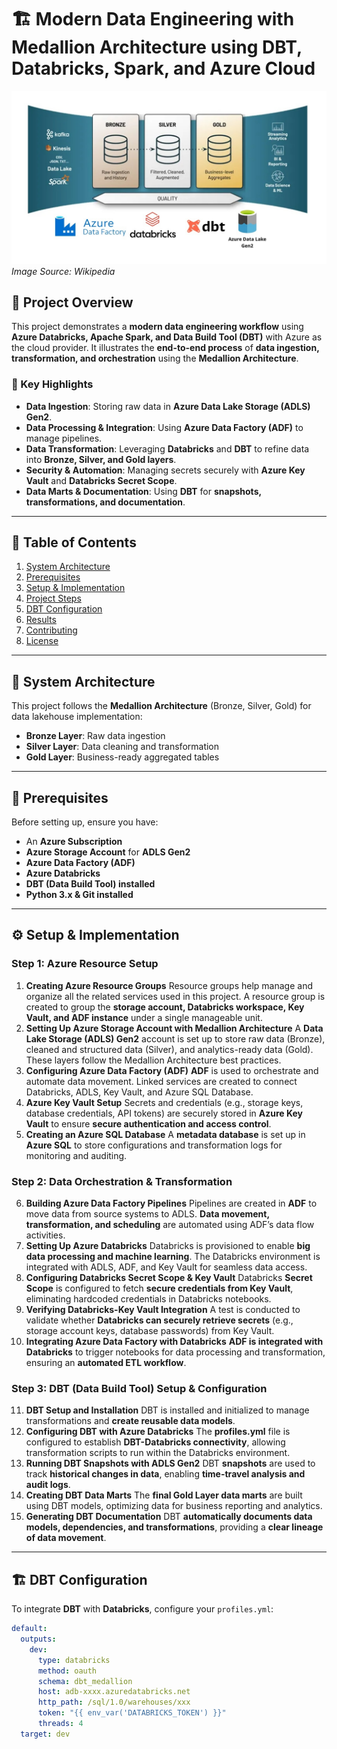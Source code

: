 # 🏗️ Modern Data Engineering with Medallion Architecture using DBT, Databricks, Spark, and Azure Cloud

![Medallion Architecture](https://github.com/sovit-nayak/medallion_project/blob/main/System_Architecture.jpeg)
*Image Source: Wikipedia*

## 📌 Project Overview

This project demonstrates a **modern data engineering workflow** using **Azure Databricks, Apache Spark, and Data Build Tool (DBT)** with Azure as the cloud provider. It illustrates the **end-to-end process** of **data ingestion, transformation, and orchestration** using the **Medallion Architecture**.

### **🔹 Key Highlights**

- **Data Ingestion**: Storing raw data in **Azure Data Lake Storage (ADLS) Gen2**.
- **Data Processing & Integration**: Using **Azure Data Factory (ADF)** to manage pipelines.
- **Data Transformation**: Leveraging **Databricks** and **DBT** to refine data into **Bronze, Silver, and Gold layers**.
- **Security & Automation**: Managing secrets securely with **Azure Key Vault** and **Databricks Secret Scope**.
- **Data Marts & Documentation**: Using **DBT** for **snapshots, transformations, and documentation**.

---

## 📂 Table of Contents

1. [System Architecture](#-system-architecture)
2. [Prerequisites](#-prerequisites)
3. [Setup & Implementation](#-setup--implementation)
4. [Project Steps](#-project-steps)
5. [DBT Configuration](#-dbt-configuration)
6. [Results](#-results)
7. [Contributing](#-contributing)
8. [License](#-license)

---

## 🔧 System Architecture

This project follows the **Medallion Architecture** (Bronze, Silver, Gold) for data lakehouse implementation:

- **Bronze Layer**: Raw data ingestion
- **Silver Layer**: Data cleaning and transformation
- **Gold Layer**: Business-ready aggregated tables

---

## 🚀 Prerequisites

Before setting up, ensure you have:

- An **Azure Subscription**
- **Azure Storage Account** for **ADLS Gen2**
- **Azure Data Factory (ADF)**
- **Azure Databricks**
- **DBT (Data Build Tool) installed**
- **Python 3.x & Git installed**

---

## ⚙️ Setup & Implementation

### **Step 1: Azure Resource Setup**

1. **Creating Azure Resource Groups**
   Resource groups help manage and organize all the related services used in this project. A resource group is created to group the **storage account, Databricks workspace, Key Vault, and ADF instance** under a single manageable unit.
2. **Setting Up Azure Storage Account with Medallion Architecture**
   A **Data Lake Storage (ADLS) Gen2** account is set up to store raw data (Bronze), cleaned and structured data (Silver), and analytics-ready data (Gold). These layers follow the Medallion Architecture best practices.
3. **Configuring Azure Data Factory (ADF)**
   **ADF** is used to orchestrate and automate data movement. Linked services are created to connect Databricks, ADLS, Key Vault, and Azure SQL Database.
4. **Azure Key Vault Setup**
   Secrets and credentials (e.g., storage keys, database credentials, API tokens) are securely stored in **Azure Key Vault** to ensure **secure authentication and access control**.
5. **Creating an Azure SQL Database**
   A **metadata database** is set up in **Azure SQL** to store configurations and transformation logs for monitoring and auditing.

### **Step 2: Data Orchestration & Transformation**

6. **Building Azure Data Factory Pipelines**
   Pipelines are created in **ADF** to move data from source systems to ADLS. **Data movement, transformation, and scheduling** are automated using ADF’s data flow activities.
7. **Setting Up Azure Databricks**
   Databricks is provisioned to enable **big data processing and machine learning**. The Databricks environment is integrated with ADLS, ADF, and Key Vault for seamless data access.
8. **Configuring Databricks Secret Scope & Key Vault**
   Databricks **Secret Scope** is configured to fetch **secure credentials from Key Vault**, eliminating hardcoded credentials in Databricks notebooks.
9. **Verifying Databricks-Key Vault Integration**
   A test is conducted to validate whether **Databricks can securely retrieve secrets** (e.g., storage account keys, database passwords) from Key Vault.
10. **Integrating Azure Data Factory with Databricks**
    **ADF is integrated with Databricks** to trigger notebooks for data processing and transformation, ensuring an **automated ETL workflow**.

### **Step 3: DBT (Data Build Tool) Setup & Configuration**

11. **DBT Setup and Installation**
    DBT is installed and initialized to manage transformations and **create reusable data models**.
12. **Configuring DBT with Azure Databricks**
    The **profiles.yml** file is configured to establish **DBT-Databricks connectivity**, allowing transformation scripts to run within the Databricks environment.
13. **Running DBT Snapshots with ADLS Gen2**
    DBT **snapshots** are used to track **historical changes in data**, enabling **time-travel analysis and audit logs**.
14. **Creating DBT Data Marts**
    The **final Gold Layer data marts** are built using DBT models, optimizing data for business reporting and analytics.
15. **Generating DBT Documentation**
    DBT **automatically documents data models, dependencies, and transformations**, providing a **clear lineage of data movement**.

---

## 🏗️ DBT Configuration

To integrate **DBT** with **Databricks**, configure your `profiles.yml`:

```yaml
default:
  outputs:
    dev:
      type: databricks
      method: oauth
      schema: dbt_medallion
      host: adb-xxxx.azuredatabricks.net
      http_path: /sql/1.0/warehouses/xxx
      token: "{{ env_var('DATABRICKS_TOKEN') }}"
      threads: 4
  target: dev
```
